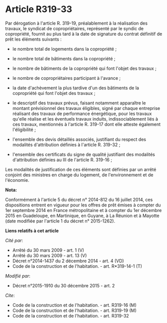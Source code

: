 # Article R319-33

Par dérogation à l'article R. 319-19, préalablement à la réalisation des travaux, le syndicat de copropriétaires, représenté
par le syndic de copropriété, fournit au plus tard à la date de signature du contrat définitif de prêt les éléments
suivants :

- le nombre total de logements dans la copropriété ;

- le nombre total de bâtiments dans la copropriété ;

- le nombre de bâtiments de la copropriété qui font l'objet des travaux ;

- le nombre de copropriétaires participant à l'avance ;

- la date d'achèvement la plus tardive d'un des bâtiments de la copropriété qui font l'objet des travaux ;

- le descriptif des travaux prévus, faisant notamment apparaître le montant prévisionnel des travaux éligibles, signé par
chaque entreprise réalisant des travaux de performance énergétique, pour les travaux qu'elle réalise et les éventuels travaux
induits, indissociablement liés à ces travaux, mentionnés à l'article R. 319-17 dont elle atteste également l'éligibilité ;

- l'ensemble des devis détaillés associés, justifiant du respect des modalités d'attribution définies à l'article R. 319-32 ;

- l'ensemble des certificats du signe de qualité justifiant des modalités d'attribution définies au III de l'article R.
319-16 ; 

Les modalités de justification de ces éléments sont définies par un arrêté conjoint des ministres en charge du logement, de
l'environnement et de l'économie.

**Nota:**

Conformément à l'article 5 du décret n° 2014-812 du 16 juillet 2014, ces dispositions entrent en vigueur pour les offres de
prêt émises à compter du 1er septembre 2014 en France métropolitaine et à compter du 1er décembre 2015 en Guadeloupe, en
Martinique, en Guyane, à La Réunion et à Mayotte (date modifiée par l'article 1 du décret n° 2015-1262).

**Liens relatifs à cet article**

_Cité par_:

  - Arrêté du 30 mars 2009 - art. 1 (V)
  - Arrêté du 30 mars 2009 - art. 13 (V)
  - Décret n°2014-1437 du 2 décembre 2014 - art. 4 (VD)
  - Code de la construction et de l'habitation. - art. R*319-14-1 (T)

_Modifié par_:

  - Décret n°2015-1910 du 30 décembre 2015 - art. 2

_Cite_:

  - Code de la construction et de l'habitation. - art. R319-16 (M)
  - Code de la construction et de l'habitation. - art. R319-19 (M)
  - Code de la construction et de l'habitation. - art. R319-32
